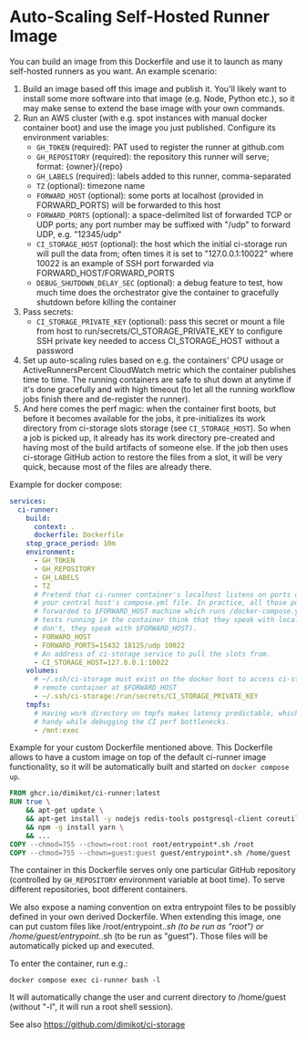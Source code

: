 # Auto-Scaling Self-Hosted Runner Image

You can build an image from this Dockerfile and use it to launch as many
self-hosted runners as you want. An example scenario:

1. Build an image based off this image and publish it. You'll likely want to
   install some more software into that image (e.g. Node, Python etc.), so it
   may make sense to extend the base image with your own commands.
2. Run an AWS cluster (with e.g. spot instances with manual docker container
   boot) and use the image you just published. Configure its environment
   variables:
   - `GH_TOKEN` (required): PAT used to register the runner at github.com
   - `GH_REPOSITORY` (required): the repository this runner will serve; format:
     {owner}/{repo}
   - `GH_LABELS` (required): labels added to this runner, comma-separated
   - `TZ` (optional): timezone name
   - `FORWARD_HOST` (optional): some ports at localhost (provided in
     FORWARD_PORTS) will be forwarded to this host
   - `FORWARD_PORTS` (optional): a space-delimited list of forwarded TCP or UDP
     ports; any port number may be suffixed with "/udp" to forward UDP, e.g.
     "12345/udp"
   - `CI_STORAGE_HOST` (optional): the host which the initial ci-storage run
     will pull the data from; often times it is set to "127.0.0.1:10022" where
     10022 is an example of SSH port forwarded via FORWARD_HOST/FORWARD_PORTS
   - `DEBUG_SHUTDOWN_DELAY_SEC` (optional): a debug feature to test, how much
     time does the orchestrator give the container to gracefully shutdown before
     killing the container
3. Pass secrets:
   - `CI_STORAGE_PRIVATE_KEY` (optional): pass this secret or mount a file from
     host to run/secrets/CI_STORAGE_PRIVATE_KEY to configure SSH private key
     needed to access CI_STORAGE_HOST without a password
4. Set up auto-scaling rules based on e.g. the containers' CPU usage or
   ActiveRunnersPercent CloudWatch metric which the container publishes time to
   time. The running containers are safe to shut down at anytime if it's done
   gracefully and with high timeout (to let all the running workflow jobs finish
   there and de-register the runner).
5. And here comes the perf magic: when the container first boots, but before it
   becomes available for the jobs, it pre-initializes its work directory from
   ci-storage slots storage (see `CI_STORAGE_HOST`). So when a job is picked up,
   it already has its work directory pre-created and having most of the build
   artifacts of someone else. If the job then uses ci-storage GitHub action to
   restore the files from a slot, it will be very quick, because most of the
   files are already there.

Example for docker compose:

```yml
services:
  ci-runner:
    build:
      context: .
      dockerfile: Dockerfile
    stop_grace_period: 10m
    environment:
      - GH_TOKEN
      - GH_REPOSITORY
      - GH_LABELS
      - TZ
      # Pretend that ci-runner container's localhost listens on ports defined in
      # your central host's compose.yml file. In practice, all those ports are
      # forwarded to $FORWARD_HOST machine which runs /docker-compose.yml, and the
      # tests running in the container think that they speak with localhost (they
      # don't, they speak with $FORWARD_HOST).
      - FORWARD_HOST
      - FORWARD_PORTS=15432 18125/udp 10022
      # An address of ci-storage service to pull the slots from.
      - CI_STORAGE_HOST=127.0.0.1:10022
    volumes:
      # ~/.ssh/ci-storage must exist on the docker host to access ci-storage
      # remote container at $FORWARD_HOST
      - ~/.ssh/ci-storage:/run/secrets/CI_STORAGE_PRIVATE_KEY
    tmpfs:
      # Having work directory on tmpfs makes latency predictable, which is very
      # handy while debugging the CI perf bottlenecks.
      - /mnt:exec
```

Example for your custom Dockerfile mentioned above. This Dockerfile allows to
have a custom image on top of the default ci-runner image functionality, so it
will be automatically built and started on `docker compose up`.

```Dockerfile
FROM ghcr.io/dimikot/ci-runner:latest
RUN true \
    && apt-get update \
    && apt-get install -y nodejs redis-tools postgresql-client coreutils \
    && npm -g install yarn \
    && ...
COPY --chmod=755 --chown=root:root root/entrypoint*.sh /root
COPY --chmod=755 --chown=guest:guest guest/entrypoint*.sh /home/guest
```

The container in this Dockerfile serves only one particular GitHub repository
(controlled by `GH_REPOSITORY` environment variable at boot time). To serve
different repositories, boot different containers.

We also expose a naming convention on extra entrypoint files to be possibly
defined in your own derived Dockerfile. When extending this image, one can put
custom files like /root/entrypoint.*.sh (to be run as "root") or
/home/guest/entrypoint.*.sh (to be run as "guest"). Those files will be
automatically picked up and executed.

To enter the container, run e.g.:

```
docker compose exec ci-runner bash -l
```

It will automatically change the user and current directory to /home/guest
(without "-l", it will run a root shell session).

See also https://github.com/dimikot/ci-storage
